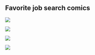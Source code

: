 ## Favorite job search comics
![](https://www.cartoonistgroup.com/properties/fande/art_images/cg4e92dc6e2bcc2.jpg)

![](https://static.boredpanda.com/blog/wp-content/uploads/2017/06/jobsfull-5938031d18d97-59394fe2df667__605.jpg)

![](https://s.hdnux.com/photos/34/32/45/7448910/5/920x920.jpg)

![](https://librarycomic.com/wp-content/uploads/2018-08-31-0470_01.png)

